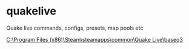 # quakelive
Quake live commands, configs, presets, map pools etc

<a href="file:///C:/Program Files (x86)/Steam/steamapps/common/Quake Live/baseq3">C:\Program Files (x86)\Steam\steamapps\common\Quake Live\baseq3</a>
